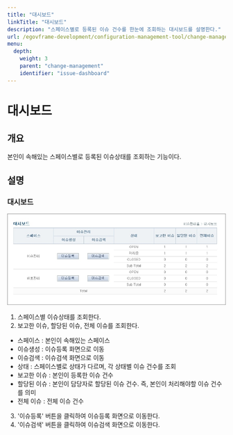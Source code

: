 ```yaml
---
title: "대시보드"
linkTitle: "대시보드"
description: "스페이스별로 등록된 이슈 건수를 한눈에 조회하는 대시보드를 설명한다."
url: /egovframe-development/configuration-management-tool/change-management/issue-dashboard/
menu:
  depth:
    weight: 3
    parent: "change-management"
    identifier: "issue-dashboard"
---
```


# 대시보드

## 개요

본인이 속해있는 스페이스별로 등록된 이슈상태를 조회하는 기능이다.

## 설명

### 대시보드

![대시보드](./images/issue-dashboard.jpg)

1. 스페이스별 이슈상태를 조회한다.
2. 보고한 이슈, 할당된 이슈, 전체 이슈를 조회한다.

* 스페이스 : 본인이 속해있는 스페이스
* 이슈생성 : 이슈등록 화면으로 이동
* 이슈검색 : 이슈검색 화면으로 이동
* 상태 : 스페이스별로 상태가 다르며, 각 상태별 이슈 건수를 조회
* 보고한 이슈 : 본인이 등록한 이슈 건수
* 할당된 이슈 : 본인이 담당자로 할당된 이슈 건수. 즉, 본인이 처리해야할 이슈 건수를 의미
* 전체 이슈 : 전체 이슈 건수

3. '이슈등록' 버튼을 클릭하여 이슈등록 화면으로 이동한다.
4. '이슈검색' 버튼을 클릭하여 이슈검색 화면으로 이동한다.

